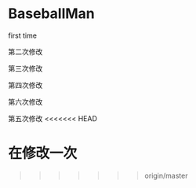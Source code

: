 ﻿# BaseballMan

first time 

第二次修改

第三次修改

第四次修改

第六次修改

第五次修改
<<<<<<< HEAD

在修改一次
=======
>>>>>>> origin/master
